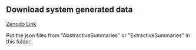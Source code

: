 ## Download system generated data

[Zenodo Link](https://zenodo.org/record/7989108)

Put the json files from "AbstractiveSummaries" or "ExtractiveSummaries" in this folder.

